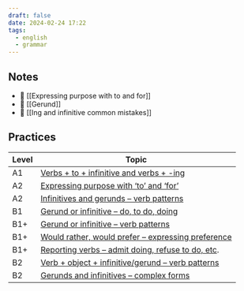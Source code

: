 ```yaml
---
draft: false
date: 2024-02-24 17:22
tags:
  - english
  - grammar
---
```

## Notes
- 📝 [[Expressing purpose with to and for]]
- 📝 [[Gerund]]
- 🤔 [[Ing and infinitive common mistakes]]


## Practices

| Level | Topic                                                                                                                          |
| ----- | ------------------------------------------------------------------------------------------------------------------------------ |
| A1    | [Verbs + to + infinitive and verbs + -ing](https://test-english.com/grammar-points/a1/verbs-infinitive-verbs-ing/)             |
| A2    | [Expressing purpose with ‘to’ and ‘for’](https://test-english.com/grammar-points/a2/purpose-to-for/)                           |
| A2    | [Infinitives and gerunds – verb patterns](https://test-english.com/grammar-points/a2/infinitives-and-gerunds/)                 |
| B1    | [Gerund or infinitive – do, to do, doing](https://test-english.com/grammar-points/b1/gerund-or-infinitive-do-to-do-doing/)     |
| B1+   | [Gerund or infinitive – verb patterns](https://test-english.com/grammar-points/b1-b2/gerund-or-infinitive/)                    |
| B1+   | [Would rather, would prefer – expressing preference](https://test-english.com/grammar-points/b1-b2/would-rather-would-prefer/) |
| B1+   | [Reporting verbs – admit doing, refuse to do, etc](https://test-english.com/grammar-points/b1-b2/reporting-verbs/).            |
| B2    | [Verb + object + infinitive/gerund – verb patterns](https://test-english.com/grammar-points/b2/verb-object-infinitive-gerund/) |
| B2    | [Gerunds and infinitives – complex forms](https://test-english.com/grammar-points/b2/gerunds-infinitives-complex-forms/)       |
